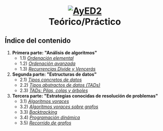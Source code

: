 <h1 align="center">
  <br>
  <a href="https://www.famaf.unc.edu.ar/academica/materias/algoritmos-y-estructuras-de-datos-ii/"><img src="https://i.imgur.com/QqZWT6y.png" alt="AyED2"></a>
  <br>
  Teórico/Práctico
  <br>
</h1>

## Índice del contenido
1) **Primera parte: "Análisis de algoritmos"**
    - 1.1) [*Ordenación elemental*](https://github.com/Ferca8/AyED2-FaMAF/tree/main/teorico-practico/1.1-ordenacion-elemental)
    - 1.2) [*Ordenación avanzada*](https://github.com/Ferca8/AyED2-FaMAF/tree/main/teorico-practico/1.2-ordenacion-avanzada)
    - 1.3) [*Recurrencias Divide y Vencerás*](https://github.com/Ferca8/AyED2-FaMAF/tree/main/teorico-practico/1.3-recurrencias-dyv)
2) **Segunda parte: "Estructuras de datos"**
    - 2.1) [*Tipos concretos de datos*](https://github.com/Ferca8/AyED2-FaMAF/tree/main/teorico-practico/2.1-tipos-concretos)
    - 2.2) [*Tipos abstractos de datos (TADs)*](https://github.com/Ferca8/AyED2-FaMAF/tree/main/teorico-practico/2.2-tads)
    - 2.3) [*TADs: Pilas, colas y árboles*](https://github.com/Ferca8/AyED2-FaMAF/tree/main/teorico-practico/2.3-pilas-colas-arboles)
3) **Tercera parte: "Estrategias conocidas de resolución de problemas"**
    - 3.1) [*Algoritmos voraces*](https://github.com/Ferca8/AyED2-FaMAF/tree/main/teorico-practico/3.1-algoritmos-voraces)
    - 3.2) [*Algoritmos voraces sobre grafos*](https://github.com/Ferca8/AyED2-FaMAF/tree/main/teorico-practico/3.2-algoritmos-voraces-sobre-grafos)
    - 3.3) [*Backtracking*](https://github.com/Ferca8/AyED2-FaMAF/tree/main/teorico-practico/3.3-backtracking)
    - 3.4) [*Programación dinámica*](https://github.com/Ferca8/AyED2-FaMAF/tree/main/teorico-practico/3.4-programacion-dinamica)
    - 3.5) [*Recorrido de grafos*](https://github.com/Ferca8/AyED2-FaMAF/tree/main/teorico-practico/3.5-recorrido-de-grafos)
